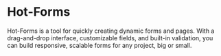 # Hot-Forms
Hot-Forms is a tool for quickly creating dynamic forms and pages. With a drag-and-drop interface, customizable fields, and built-in validation, you can build responsive, scalable forms for any project, big or small.

